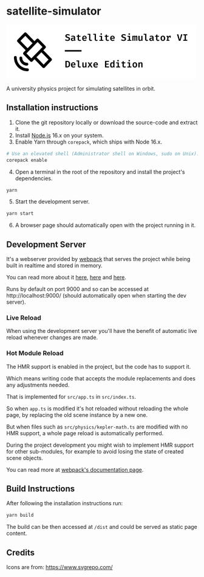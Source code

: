 # satellite-simulator

![Satellite Simulator's Logo](./src/assets/logos/logo-white.jpg "Satellite Simulator's Logo")

A university physics project for simulating satellites in orbit.

## Installation instructions

1. Clone the git repository locally or download the source-code and extract it.
2. Install [Node.js](https://nodejs.org/) 16.x on your system.
3. Enable Yarn through `corepack`, which ships with Node 16.x.

```sh
# Use an elevated shell (Administrator shell on Windows, sudo on Unix).
corepack enable
```

4. Open a terminal in the root of the repository and install the project's dependencies.

```sh
yarn
```

5. Start the development server.

```sh
yarn start
```

6. A browser page should automatically open with the project running in it.

## Development Server

It's a webserver provided by [webpack](http://webpack.js.org/) that serves the project while being built in realtime and stored in memory.

You can read more about it [here](https://webpack.js.org/configuration/dev-server/), [here](https://webpack.js.org/guides/development/#using-webpack-dev-server) and [here](https://github.com/webpack/webpack-dev-server).

Runs by default on port 9000 and so can be accessed at http://localhost:9000/ (should automatically open when starting the dev server).

### Live Reload

When using the development server you'll have the benefit of automatic live reload whenever changes are made.

### Hot Module Reload

The HMR support is enabled in the project, but the code has to support it.

Which means writing code that accepts the module replacements and does any adjustments needed.

That is implemented for `src/app.ts` in `src/index.ts`.

So when `app.ts` is modified it's hot reloaded without reloading the whole page, by replacing the old scene instance by a new one.

But when files such as `src/physics/kepler-math.ts` are modified with no HMR support, a whole page reload is automatically performed.

During the project development you might wish to implement HMR support for other sub-modules, for example to avoid losing the state of created scene objects.

You can read more at [webpack's documentation page](https://webpack.js.org/concepts/hot-module-replacement/).

## Build Instructions

After following the installation instructions run:

```sh
yarn build
```

The build can be then accessed at `/dist` and could be served as static page content.

## Credits

Icons are from: https://www.svgrepo.com/